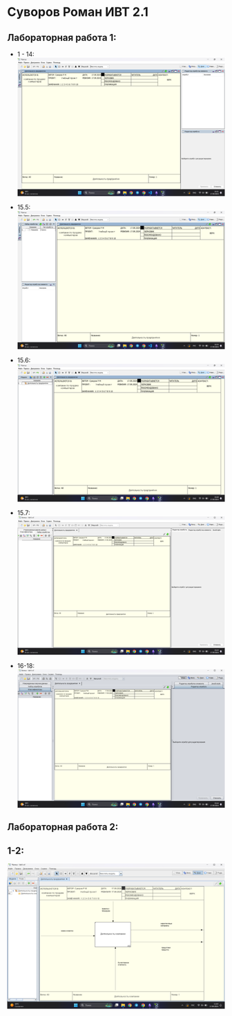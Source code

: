 # Суворов Роман ИВТ 2.1

## Лабораторная работа 1:
- 1 - 14:
![](photos/image.png)

- 15.5:
![](photos/image%201.png)

- 15.6:
![](photos/image%202.png)

- 15.7:
![](photos/image%203.png)

- 16-18:
![](photos/image%204.png)

## Лабораторная работа 2:
## 1-2:
![](photos/image%205.png)
